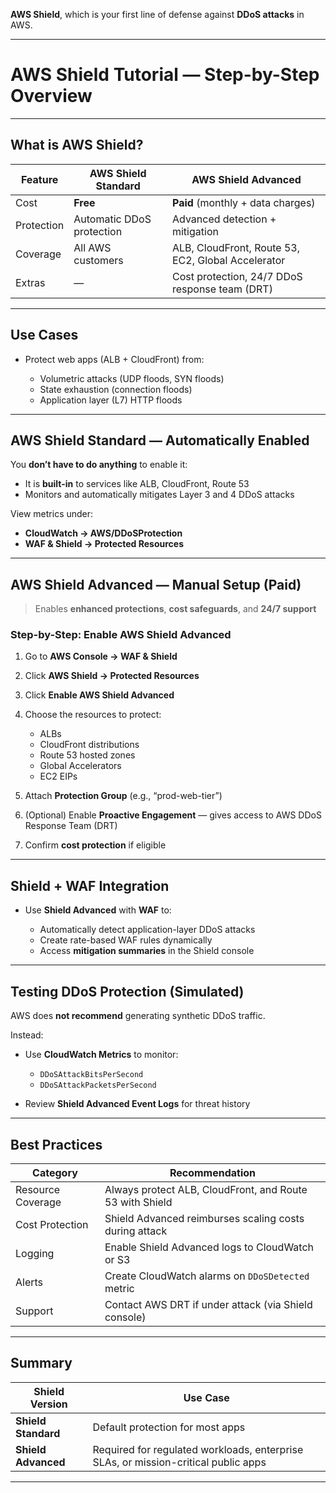 **AWS Shield**, which is your first line of defense against **DDoS attacks** in AWS.

---

#  **AWS Shield Tutorial — Step-by-Step Overview**

---

##  What is AWS Shield?

| Feature    | AWS Shield Standard       | AWS Shield Advanced                                |
| ---------- | ------------------------- | -------------------------------------------------- |
| Cost       | **Free**                  | **Paid** (monthly + data charges)                  |
| Protection | Automatic DDoS protection | Advanced detection + mitigation                    |
| Coverage   | All AWS customers         | ALB, CloudFront, Route 53, EC2, Global Accelerator |
| Extras     | —                         | Cost protection, 24/7 DDoS response team (DRT)     |

---

##  **Use Cases**

* Protect web apps (ALB + CloudFront) from:

  * Volumetric attacks (UDP floods, SYN floods)
  * State exhaustion (connection floods)
  * Application layer (L7) HTTP floods

---

##  **AWS Shield Standard — Automatically Enabled**

You **don’t have to do anything** to enable it:

* It is **built-in** to services like ALB, CloudFront, Route 53
* Monitors and automatically mitigates Layer 3 and 4 DDoS attacks

 View metrics under:

* **CloudWatch → AWS/DDoSProtection**
* **WAF & Shield → Protected Resources**

---

##  **AWS Shield Advanced — Manual Setup (Paid)**

> Enables **enhanced protections**, **cost safeguards**, and **24/7 support**

###  Step-by-Step: Enable AWS Shield Advanced

1. Go to **AWS Console → WAF & Shield**

2. Click **AWS Shield → Protected Resources**

3. Click **Enable AWS Shield Advanced**

4. Choose the resources to protect:

   * ALBs
   * CloudFront distributions
   * Route 53 hosted zones
   * Global Accelerators
   * EC2 EIPs

5. Attach **Protection Group** (e.g., “prod-web-tier”)

6. (Optional) Enable **Proactive Engagement** — gives access to AWS DDoS Response Team (DRT)

7. Confirm **cost protection** if eligible

---

##  **Shield + WAF Integration**

* Use **Shield Advanced** with **WAF** to:

  * Automatically detect application-layer DDoS attacks
  * Create rate-based WAF rules dynamically
  * Access **mitigation summaries** in the Shield console

---

##  **Testing DDoS Protection (Simulated)**

AWS does **not recommend** generating synthetic DDoS traffic.

 Instead:

* Use **CloudWatch Metrics** to monitor:

  * `DDoSAttackBitsPerSecond`
  * `DDoSAttackPacketsPerSecond`
* Review **Shield Advanced Event Logs** for threat history

---

##  **Best Practices**

| Category          | Recommendation                                           |
| ----------------- | -------------------------------------------------------- |
| Resource Coverage | Always protect ALB, CloudFront, and Route 53 with Shield |
| Cost Protection   | Shield Advanced reimburses scaling costs during attack   |
| Logging           | Enable Shield Advanced logs to CloudWatch or S3          |
| Alerts            | Create CloudWatch alarms on `DDoSDetected` metric        |
| Support           | Contact AWS DRT if under attack (via Shield console)     |

---

##  Summary

| Shield Version      | Use Case                                                                           |
| ------------------- | ---------------------------------------------------------------------------------- |
| **Shield Standard** | Default protection for most apps                                                   |
| **Shield Advanced** | Required for regulated workloads, enterprise SLAs, or mission-critical public apps |

---


